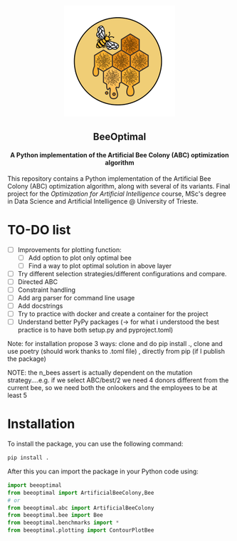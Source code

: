 <p align="center">
  <a href="https://github.com/giuliofantuzzi/BeeOptimal">
    <!-- <img src="https://github.com/giuliofantuzzi/BeeOptimal/raw/main/assets/LogoBeeOptimal.png" alt="Logo" width="250" height="250"> -->
    <img src="assets/LogoBeeOptimal.png" alt="Logo" width="250" height="250">
  </a>
</p>
<h2 align="center">BeeOptimal</h2>
<h4 align="center">A Python implementation of the Artificial Bee Colony (ABC) optimization algorithm</h4>



This repository contains a Python implementation of the Artificial Bee Colony (ABC) optimization algorithm, along with several of its variants. Final project for the *Optimization for Artificial Intelligence* course, MSc's degree in Data Science and Artificial Intelligence @ University of Trieste.


# TO-DO list

- [ ] Improvements for plotting function:
  - [ ] Add option to plot only optimal bee
  - [ ] Find a way to plot optimal solution in above layer
- [ ] Try different selection strategies/different configurations and compare.
- [ ] Directed ABC
- [ ] Constraint handling
- [ ] Add arg parser for command line usage
- [ ] Add docstrings
- [ ] Try to practice with docker and create a container for the project
- [ ] Understand better PyPy packages (-> for what i understood the best practice is to have both setup.py and pyproject.toml)

Note: for installation propose 3 ways: clone and do pip install ., clone and use poetry (should work thanks to .toml file) , directly from pip (if I publish the package)

NOTE: the n_bees assert is actually dependent on the mutation strategy....e.g. if we select ABC/best/2 we need 4 donors different from the current bee,
so we need both the onlookers and the employees to be at least 5

# Installation

To install the package, you can use the following command:

```bash
pip install .
```

After this you can import the package in your Python code using:

```python
import beeoptimal
from beeoptimal import ArtificialBeeColony,Bee
# or
from beeoptimal.abc import ArtificialBeeColony
from beeoptimal.bee import Bee
from beeoptimal.benchmarks import *
from beeoptimal.plotting import ContourPlotBee
```